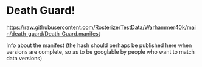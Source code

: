 # Death Guard!

https://raw.githubusercontent.com/RosterizerTestData/Warhammer40k/main/death_guard/Death_Guard.manifest

Info about the manifest (the hash should perhaps be published here when versions are complete, so as to be googlable by people who want to match data versions)
